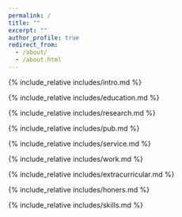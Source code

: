 ```yaml
---
permalink: /
title: ""
excerpt: ""
author_profile: true
redirect_from: 
  - /about/
  - /about.html
---
```


<span class='anchor' id='about-me'></span>
{% include_relative includes/intro.md %}

<span class='anchor' id='education'></span>
{% include_relative includes/education.md %}

<span class='anchor' id='research'></span>
{% include_relative includes/research.md %}

<span class='anchor' id='-publications'></span>
{% include_relative includes/pub.md %}

<span class='anchor' id='academic-service'></span>
{% include_relative includes/service.md %}

<span class='anchor' id='work-experience'></span>
{% include_relative includes/work.md %}

<span class='anchor' id='extracurricular'></span>
{% include_relative includes/extracurricular.md %}

<span class='anchor' id='-honors-and-awards'></span>
{% include_relative includes/honers.md %}

<span class='anchor' id='skills'></span>
{% include_relative includes/skills.md %}




